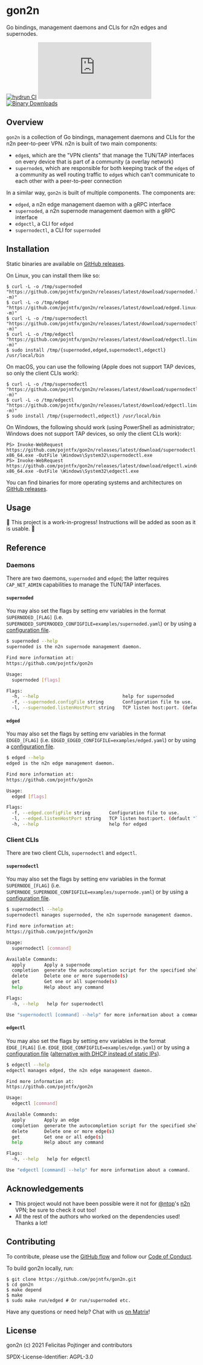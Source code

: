 # gon2n

Go bindings, management daemons and CLIs for n2n edges and supernodes.

[![hydrun CI](https://github.com/pojntfx/gon2n/actions/workflows/hydrun.yaml/badge.svg)](https://github.com/pojntfx/gon2n/actions/workflows/hydrun.yaml)
[![Matrix](https://img.shields.io/matrix/gon2n:matrix.org)](https://matrix.to/#/#gon2n:matrix.org?via=matrix.org)
[![Binary Downloads](https://img.shields.io/github/downloads/pojntfx/gon2n/total?label=binary%20downloads)](https://github.com/pojntfx/gon2n/releases)

## Overview

`gon2n` is a collection of Go bindings, management daemons and CLIs for the n2n peer-to-peer VPN. n2n is built of two main components:

- `edge`s, which are the "VPN clients" that manage the TUN/TAP interfaces on every device that is part of a community (a overlay network)
- `supernode`s, which are responsible for both keeping track of the `edge`s of a community as well routing traffic to `edge`s which can't communicate to each other with a peer-to-peer connection

In a similar way, `gon2n` is built of multiple components. The components are:

- `edged`, a n2n edge management daemon with a gRPC interface
- `supernoded`, a n2n supernode management daemon with a gRPC interface
- `edgectl`, a CLI for `edged`
- `supernodectl`, a CLI for `supernoded`

## Installation

Static binaries are available on [GitHub releases](https://github.com/pojntfx/gon2n/releases).

On Linux, you can install them like so:

```shell
$ curl -L -o /tmp/supernoded "https://github.com/pojntfx/gon2n/releases/latest/download/supernoded.linux-$(uname -m)"
$ curl -L -o /tmp/edged "https://github.com/pojntfx/gon2n/releases/latest/download/edged.linux-$(uname -m)"
$ curl -L -o /tmp/supernodectl "https://github.com/pojntfx/gon2n/releases/latest/download/supernodectl.linux-$(uname -m)"
$ curl -L -o /tmp/edgectl "https://github.com/pojntfx/gon2n/releases/latest/download/edgectl.linux-$(uname -m)"
$ sudo install /tmp/{supernoded,edged,supernodectl,edgectl} /usr/local/bin
```

On macOS, you can use the following (Apple does not support TAP devices, so only the client CLIs work):

```shell
$ curl -L -o /tmp/supernodectl "https://github.com/pojntfx/gon2n/releases/latest/download/supernodectl.linux-$(uname -m)"
$ curl -L -o /tmp/edgectl "https://github.com/pojntfx/gon2n/releases/latest/download/edgectl.linux-$(uname -m)"
$ sudo install /tmp/{supernodectl,edgectl} /usr/local/bin
```

On Windows, the following should work (using PowerShell as administrator; Windows does not support TAP devices, so only the client CLIs work):

```shell
PS> Invoke-WebRequest https://github.com/pojntfx/gon2n/releases/latest/download/supernodectl.windows-x86_64.exe -OutFile \Windows\System32\supernodectl.exe
PS> Invoke-WebRequest https://github.com/pojntfx/gon2n/releases/latest/download/edgectl.windows-x86_64.exe -OutFile \Windows\System32\edgectl.exe
```

You can find binaries for more operating systems and architectures on [GitHub releases](https://github.com/pojntfx/gon2n/releases).

## Usage

🚧 This project is a work-in-progress! Instructions will be added as soon as it is usable. 🚧

## Reference

### Daemons

There are two daemons, `supernoded` and `edged`; the latter requires `CAP_NET_ADMIN` capabilities to manage the TUN/TAP interfaces.

#### `supernoded`

You may also set the flags by setting env variables in the format `SUPERNODED_[FLAG]` (i.e. `SUPERNODED_SUPERNODED_CONFIGFILE=examples/supernoded.yaml`) or by using a [configuration file](examples/supernoded.yaml).

```bash
$ supernoded --help
supernoded is the n2n supernode management daemon.

Find more information at:
https://github.com/pojntfx/gon2n

Usage:
  supernoded [flags]

Flags:
  -h, --help                               help for supernoded
  -f, --supernoded.configFile string       Configuration file to use.
  -l, --supernoded.listenHostPort string   TCP listen host:port. (default "localhost:1050")
```

#### `edged`

You may also set the flags by setting env variables in the format `EDGED_[FLAG]` (i.e. `EDGED_EDGED_CONFIGFILE=examples/edged.yaml`) or by using a [configuration file](examples/edged.yaml).

```bash
$ edged --help
edged is the n2n edge management daemon.

Find more information at:
https://github.com/pojntfx/gon2n

Usage:
  edged [flags]

Flags:
  -f, --edged.configFile string       Configuration file to use.
  -l, --edged.listenHostPort string   TCP listen host:port. (default "localhost:1060")
  -h, --help                          help for edged
```

### Client CLIs

There are two client CLIs, `supernodectl` and `edgectl`.

#### `supernodectl`

You may also set the flags by setting env variables in the format `SUPERNODE_[FLAG]` (i.e. `SUPERNODE_SUPERNODE_CONFIGFILE=examples/supernode.yaml`) or by using a [configuration file](examples/supernode.yaml).

```bash
$ supernodectl --help
supernodectl manages supernoded, the n2n supernode management daemon.

Find more information at:
https://github.com/pojntfx/gon2n

Usage:
  supernodectl [command]

Available Commands:
  apply       Apply a supernode
  completion  generate the autocompletion script for the specified shell
  delete      Delete one or more supernode(s)
  get         Get one or all supernode(s)
  help        Help about any command

Flags:
  -h, --help   help for supernodectl

Use "supernodectl [command] --help" for more information about a command.
```

#### `edgectl`

You may also set the flags by setting env variables in the format `EDGE_[FLAG]` (i.e. `EDGE_EDGE_CONFIGFILE=examples/edge.yaml`) or by using a [configuration file](examples/edge.yaml) ([alternative with DHCP instead of static IPs](examples/edge-dhcp.yaml)).

```bash
$ edgectl --help
edgectl manages edged, the n2n edge management daemon.

Find more information at:
https://github.com/pojntfx/gon2n

Usage:
  edgectl [command]

Available Commands:
  apply       Apply an edge
  completion  generate the autocompletion script for the specified shell
  delete      Delete one or more edge(s)
  get         Get one or all edge(s)
  help        Help about any command

Flags:
  -h, --help   help for edgectl

Use "edgectl [command] --help" for more information about a command.
```

## Acknowledgements

- This project would not have been possible were it not for [@ntop](https://github.com/ntop)'s [n2n](https://github.com/ntop/n2n) VPN; be sure to check it out too!
- All the rest of the authors who worked on the dependencies used! Thanks a lot!

## Contributing

To contribute, please use the [GitHub flow](https://guides.github.com/introduction/flow/) and follow our [Code of Conduct](./CODE_OF_CONDUCT.md).

To build gon2n locally, run:

```shell
$ git clone https://github.com/pojntfx/gon2n.git
$ cd gon2n
$ make depend
$ make
$ sudo make run/edged # Or run/supernoded etc.
```

Have any questions or need help? Chat with us [on Matrix](https://matrix.to/#/#gon2n:matrix.org?via=matrix.org)!

## License

gon2n (c) 2021 Felicitas Pojtinger and contributors

SPDX-License-Identifier: AGPL-3.0
